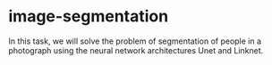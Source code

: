 # image-segmentation
In this task, we will solve the problem of segmentation of people in a photograph using the neural network architectures Unet and Linknet. 
